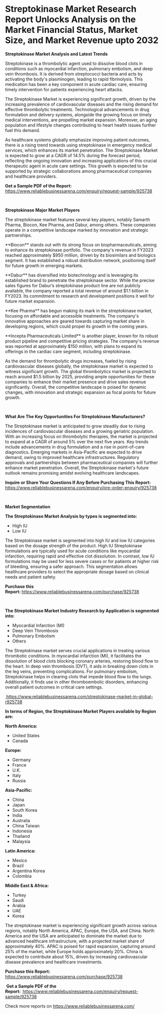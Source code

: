 <p><h1>Streptokinase Market Research Report Unlocks Analysis on the Market Financial Status, Market Size, and Market Revenue upto 2032</h1></p><p><strong>Streptokinase Market Analysis and Latest Trends</strong></p>
<p><p>Streptokinase is a thrombolytic agent used to dissolve blood clots in conditions such as myocardial infarction, pulmonary embolism, and deep vein thrombosis. It is derived from streptococci bacteria and acts by activating the body's plasminogen, leading to rapid fibrinolysis. This medication has been a key component in acute cardiac care, ensuring timely intervention for patients experiencing heart attacks.</p><p>The Streptokinase Market is experiencing significant growth, driven by the increasing prevalence of cardiovascular diseases and the rising demand for effective thrombolytic treatments. Technological advancements in drug formulation and delivery systems, alongside the growing focus on timely medical interventions, are propelling market expansion. Moreover, an aging population and lifestyle changes contributing to heart health issues further fuel this demand.</p><p>As healthcare systems globally emphasize improving patient outcomes, there is a rising trend towards using streptokinase in emergency medical services, which enhances its market penetration. The Streptokinase Market is expected to grow at a CAGR of 14.5% during the forecast period, reflecting the ongoing innovation and increasing applications of this crucial therapeutic agent in acute care settings. This growth is expected to be supported by strategic collaborations among pharmaceutical companies and healthcare providers.</p></p>
<p><strong>Get a Sample PDF of the Report:&nbsp;</strong> <a href="https://www.reliablebusinessarena.com/enquiry/request-sample/925738?utm_campaign=2198&utm_medium=2&utm_source=Github&utm_content=ia&utm_term=08032025&utm_id=streptokinase">https://www.reliablebusinessarena.com/enquiry/request-sample/925738</a></p>
<p>&nbsp;</p>
<p><strong>Streptokinase Major Market Players</strong></p>
<p><p>The streptokinase market features several key players, notably Samarth Pharma, Biocon, Kee Pharma, and Dabur, among others. These companies operate in a competitive landscape marked by innovation and strategic partnerships.</p><p>**Biocon** stands out with its strong focus on biopharmaceuticals, aiming to enhance its streptokinase portfolio. The company's revenue in FY2023 reached approximately $950 million, driven by its biosimilars and biologics segment. It has established a robust distribution network, positioning itself for future growth in emerging markets.</p><p>**Dabur** has diversified into biotechnology and is leveraging its established brand to penetrate the streptokinase sector. While the precise sales figures for Dabur’s streptokinase product line are not publicly available, the company reported a total revenue of around $1.1 billion in FY2023. Its commitment to research and development positions it well for future market expansion.</p><p>**Kee Pharma** has begun making its mark in the streptokinase market, focusing on affordable and accessible treatments. The company's innovative approaches are geared towards capturing market share in developing regions, which could propel its growth in the coming years.</p><p>**Incepta Pharmaceuticals Limited** is another player, known for its robust product pipeline and competitive pricing strategies. The company's revenue was reported at approximately $150 million, with plans to expand its offerings in the cardiac care segment, including streptokinase.</p><p>As the demand for thrombolytic drugs increases, fueled by rising cardiovascular diseases globally, the streptokinase market is expected to witness significant growth. The global thrombolytics market is projected to reach around $1.5 billion by 2025, providing ample opportunities for these companies to enhance their market presence and drive sales revenue significantly. Overall, the competitive landscape is poised for dynamic changes, with innovation and strategic expansion as focal points for future growth.</p></p>
<p>&nbsp;</p>
<p><strong>What Are The Key Opportunities For Streptokinase Manufacturers?</strong></p>
<p><p>The Streptokinase market is anticipated to grow steadily due to rising incidences of cardiovascular diseases and a growing geriatric population. With an increasing focus on thrombolytic therapies, the market is projected to expand at a CAGR of around 5% over the next five years. Key trends include advancements in drug formulation and a rise in point-of-care diagnostics. Emerging markets in Asia-Pacific are expected to drive demand, owing to improved healthcare infrastructures. Regulatory approvals and partnerships between pharmaceutical companies will further enhance market penetration. Overall, the Streptokinase market's future outlook remains promising amidst evolving healthcare landscapes.</p></p>
<p><strong>Inquire or Share Your Questions If Any Before Purchasing This Report:</strong> <a href="https://www.reliablebusinessarena.com/enquiry/pre-order-enquiry/925738?utm_campaign=2198&utm_medium=2&utm_source=Github&utm_content=ia&utm_term=08032025&utm_id=streptokinase">https://www.reliablebusinessarena.com/enquiry/pre-order-enquiry/925738</a></p>
<p>&nbsp;</p>
<p><strong>Market Segmentation</strong></p>
<p><strong>The Streptokinase Market Analysis by types is segmented into:</strong></p>
<p><ul><li>High IU</li><li>Low IU</li></ul></p>
<p><p>The Streptokinase market is segmented into high IU and low IU categories based on the dosage strength of the product. High IU Streptokinase formulations are typically used for acute conditions like myocardial infarction, requiring rapid and effective clot dissolution. In contrast, low IU formulations may be used for less severe cases or for patients at higher risk of bleeding, ensuring a safer approach. This segmentation allows healthcare providers to select the appropriate dosage based on clinical needs and patient safety.</p></p>
<p><strong>Purchase this Report:&nbsp;</strong><a href="https://www.reliablebusinessarena.com/purchase/925738?utm_campaign=2198&utm_medium=2&utm_source=Github&utm_content=ia&utm_term=08032025&utm_id=streptokinase">https://www.reliablebusinessarena.com/purchase/925738</a></p>
<p>&nbsp;</p>
<p><strong>The Streptokinase Market Industry Research by Application is segmented into:</strong></p>
<p><ul><li>Myocardial Infarction (MI)</li><li>Deep Vein Thrombosis</li><li>Pulmonary Embolism</li><li>Others</li></ul></p>
<p><p>The Streptokinase market serves crucial applications in treating various thrombotic conditions. In myocardial infarction (MI), it facilitates the dissolution of blood clots blocking coronary arteries, restoring blood flow to the heart. In deep vein thrombosis (DVT), it aids in breaking down clots in the leg veins, preventing complications. For pulmonary embolism, Streptokinase helps in clearing clots that impede blood flow to the lungs. Additionally, it finds use in other thromboembolic disorders, enhancing overall patient outcomes in critical care settings.</p></p>
<p><a href="https://www.reliablebusinessarena.com/streptokinase-market-in-global-r925738?utm_campaign=2198&utm_medium=2&utm_source=Github&utm_content=ia&utm_term=08032025&utm_id=streptokinase">&nbsp;https://www.reliablebusinessarena.com/streptokinase-market-in-global-r925738</a></p>
<p><strong>In terms of Region, the Streptokinase Market Players available by Region are:</strong></p>
<p>
    <p> <strong> North America: </strong>
        <ul>
            <li>United States</li>
            <li>Canada</li>
        </ul>
        </p> 
    <p> <strong> Europe: </strong>
        <ul>
            <li>Germany</li>
            <li>France</li>
            <li>U.K.</li>
            <li>Italy</li>
            <li>Russia</li>
        </ul>
        </p> 
    <p> <strong> Asia-Pacific: </strong>
        <ul>
            <li>China</li>
            <li>Japan</li>
            <li>South Korea</li>
            <li>India</li>
            <li>Australia</li>
            <li>China Taiwan</li>
            <li>Indonesia</li>
            <li>Thailand</li>
            <li>Malaysia</li>
        </ul>
        </p> 
    <p> <strong> Latin America: </strong>
        <ul>
            <li>Mexico</li>
            <li>Brazil</li>
            <li>Argentina Korea</li>
            <li>Colombia</li>
        </ul>
        </p> 
    <p> <strong> Middle East & Africa: </strong>
        <ul>
            <li>Turkey</li>
            <li>Saudi</li>
            <li>Arabia</li>
            <li>UAE</li>
            <li>Korea</li>
        </ul>
    </p>
    </p>
<p><p>The streptokinase market is experiencing significant growth across various regions, notably North America, APAC, Europe, the USA, and China. North America and the USA are anticipated to dominate the market due to advanced healthcare infrastructure, with a projected market share of approximately 40%. APAC is poised for rapid expansion, capturing around 25% of the market, while Europe holds approximately 20%. China is expected to contribute about 15%, driven by increasing cardiovascular disease prevalence and healthcare investments.</p></p>
<p><strong>Purchase this Report: </strong><a href="https://www.reliablebusinessarena.com/purchase/925738?utm_campaign=2198&utm_medium=2&utm_source=Github&utm_content=ia&utm_term=08032025&utm_id=streptokinase">https://www.reliablebusinessarena.com/purchase/925738</a></p>
<p>&nbsp;<strong>Get a Sample PDF of the Report:&nbsp;&nbsp;</strong><a href="https://www.reliablebusinessarena.com/enquiry/request-sample/925738?utm_campaign=2198&utm_medium=2&utm_source=Github&utm_content=ia&utm_term=08032025&utm_id=streptokinase">https://www.reliablebusinessarena.com/enquiry/request-sample/925738</a></p>
<p><strong></strong></p>
<p>Check more reports on <a href="https://www.reliablebusinessarena.com/?utm_campaign=2198&utm_medium=2&utm_source=Github&utm_content=ia&utm_term=08032025&utm_id=streptokinase">https://www.reliablebusinessarena.com/</a></p>